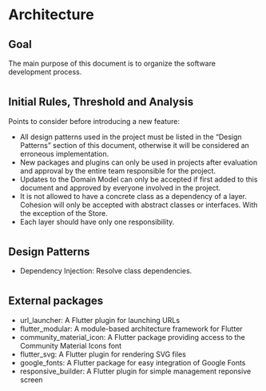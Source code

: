 # Architecture

## Goal

The main purpose of this document is to organize the software development process.

#

## Initial Rules, Threshold and Analysis

Points to consider before introducing a new feature:

- All design patterns used in the project must be listed in the “Design Patterns” section of this document, otherwise it will be considered an erroneous implementation.
- New packages and plugins can only be used in projects after evaluation and approval by the entire team responsible for the project.
- Updates to the Domain Model can only be accepted if first added to this document and approved by everyone involved in the project.
- It is not allowed to have a concrete class as a dependency of a layer. Cohesion will only be accepted with abstract classes or interfaces. With the exception of the Store.
- Each layer should have only one responsibility.

#

## Design Patterns

- Dependency Injection: Resolve class dependencies.

#

## External packages

- url_launcher: A Flutter plugin for launching URLs
- flutter_modular: A module-based architecture framework for Flutter
- community_material_icon: A Flutter package providing access to the Community Material Icons font
- flutter_svg: A Flutter plugin for rendering SVG files
- google_fonts: A Flutter package for easy integration of Google Fonts
- responsive_builder: A Flutter plugin for simple management reponsive screen

